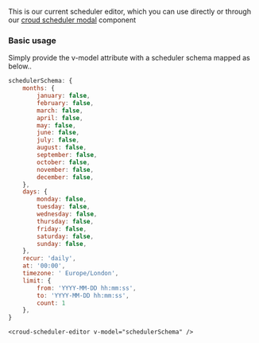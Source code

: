This is our current scheduler editor, which you can use directly or through our [croud scheduler modal](#croud-scheduler-modal) component

### Basic usage
Simply provide the v-model attribute with a scheduler schema mapped as below..

```js static
schedulerSchema: {
    months: {
        january: false,
        february: false,
        march: false,
        april: false,
        may: false,
        june: false,
        july: false,
        august: false,
        september: false,
        october: false,
        november: false,
        december: false,
    },
    days: {
        monday: false,
        tuesday: false,
        wednesday: false,
        thursday: false,
        friday: false,
        saturday: false,
        sunday: false,
    },
    recur: 'daily',
    at: '00:00',
    timezone: ' Europe/London',
    limit: {
        from: 'YYYY-MM-DD hh:mm:ss',
        to: 'YYYY-MM-DD hh:mm:ss',
        count: 1
    },
}
```
    <croud-scheduler-editor v-model="schedulerSchema" />
